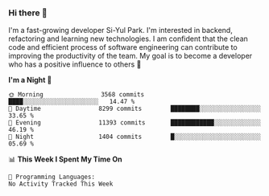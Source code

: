 ### Hi there 👋


I'm a fast-growing developer Si-Yul Park. I'm interested in backend, refactoring and learning new technologies. I am confident that the clean code and efficient process of software engineering can contribute to improving the productivity of the team. My goal is to become a developer who has a positive influence to others 🔭

<!--START_SECTION:waka-->
**I'm a Night 🦉** 

```text
🌞 Morning                3568 commits        ████░░░░░░░░░░░░░░░░░░░░░   14.47 % 
🌆 Daytime                8299 commits        ████████░░░░░░░░░░░░░░░░░   33.65 % 
🌃 Evening                11393 commits       ████████████░░░░░░░░░░░░░   46.19 % 
🌙 Night                  1404 commits        █░░░░░░░░░░░░░░░░░░░░░░░░   05.69 % 
```


📊 **This Week I Spent My Time On** 

```text
💬 Programming Languages: 
No Activity Tracked This Week
```


<!--END_SECTION:waka-->
